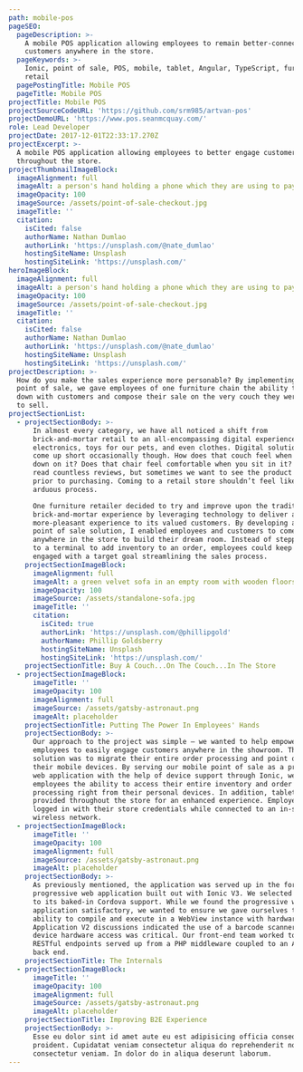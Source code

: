 ```yaml
---
path: mobile-pos
pageSEO:
  pageDescription: >-
    A mobile POS application allowing employees to remain better-connected with
    customers anywhere in the store.
  pageKeywords: >-
    Ionic, point of sale, POS, mobile, tablet, Angular, TypeScript, furniture,
    retail
  pagePostingTitle: Mobile POS
  pageTitle: Mobile POS
projectTitle: Mobile POS
projectSourceCodeURL: 'https://github.com/srm985/artvan-pos'
projectDemoURL: 'https://www.pos.seanmcquay.com/'
role: Lead Developer
projectDate: 2017-12-01T22:33:17.270Z
projectExcerpt: >-
  A mobile POS application allowing employees to better engage customers
  throughout the store.
projectThumbnailImageBlock:
  imageAlignment: full
  imageAlt: a person's hand holding a phone which they are using to pay contactlessly
  imageOpacity: 100
  imageSource: /assets/point-of-sale-checkout.jpg
  imageTitle: ''
  citation:
    isCited: false
    authorName: Nathan Dumlao
    authorLink: 'https://unsplash.com/@nate_dumlao'
    hostingSiteName: Unsplash
    hostingSiteLink: 'https://unsplash.com/'
heroImageBlock:
  imageAlignment: full
  imageAlt: a person's hand holding a phone which they are using to pay contactlessly
  imageOpacity: 100
  imageSource: /assets/point-of-sale-checkout.jpg
  imageTitle: ''
  citation:
    isCited: false
    authorName: Nathan Dumlao
    authorLink: 'https://unsplash.com/@nate_dumlao'
    hostingSiteName: Unsplash
    hostingSiteLink: 'https://unsplash.com/'
projectDescription: >-
  How do you make the sales experience more personable? By implementing a mobile
  point of sale, we gave employees of one furniture chain the ability to sit
  down with customers and compose their sale on the very couch they were about
  to sell.
projectSectionList:
  - projectSectionBody: >-
      In almost every category, we have all noticed a shift from
      brick-and-mortar retail to an all-encompassing digital experience. We buy
      electronics, toys for our pets, and even clothes. Digital solutions still
      come up short occasionally though. How does that couch feel when you lie
      down on it? Does that chair feel comfortable when you sit in it? We can
      read countless reviews, but sometimes we want to see the product in-person
      prior to purchasing. Coming to a retail store shouldn’t feel like an
      arduous process.  

      One furniture retailer decided to try and improve upon the traditional
      brick-and-mortar experience by leveraging technology to deliver a
      more-pleasant experience to its valued customers. By developing a mobile
      point of sale solution, I enabled employees and customers to come together
      anywhere in the store to build their dream room. Instead of stepping away
      to a terminal to add inventory to an order, employees could keep customers
      engaged with a target goal streamlining the sales process.
    projectSectionImageBlock:
      imageAlignment: full
      imageAlt: a green velvet sofa in an empty room with wooden floors
      imageOpacity: 100
      imageSource: /assets/standalone-sofa.jpg
      imageTitle: ''
      citation:
        isCited: true
        authorLink: 'https://unsplash.com/@phillipgold'
        authorName: Phillip Goldsberry
        hostingSiteName: Unsplash
        hostingSiteLink: 'https://unsplash.com/'
    projectSectionTitle: Buy A Couch...On The Couch...In The Store
  - projectSectionImageBlock:
      imageTitle: ''
      imageOpacity: 100
      imageAlignment: full
      imageSource: /assets/gatsby-astronaut.png
      imageAlt: placeholder
    projectSectionTitle: Putting The Power In Employees' Hands
    projectSectionBody: >-
      Our approach to the project was simple – we wanted to help empower
      employees to easily engage customers anywhere in the showroom. The
      solution was to migrate their entire order processing and point of sale to
      their mobile devices. By serving our mobile point of sale as a progressive
      web application with the help of device support through Ionic, we gave
      employees the ability to access their entire inventory and order
      processing right from their personal devices. In addition, tablets were
      provided throughout the store for an enhanced experience. Employees simply
      logged in with their store credentials while connected to an in-store
      wireless network.
  - projectSectionImageBlock:
      imageTitle: ''
      imageOpacity: 100
      imageAlignment: full
      imageSource: /assets/gatsby-astronaut.png
      imageAlt: placeholder
    projectSectionBody: >-
      As previously mentioned, the application was served up in the form of a
      progressive web application built out with Ionic V3. We selected Ionic due
      to its baked-in Cordova support. While we found the progressive web
      application satisfactory, we wanted to ensure we gave ourselves the
      ability to compile and execute in a WebView instance with hardware access.
      Application V2 discussions indicated the use of a barcode scanner, so
      device hardware access was critical. Our front-end team worked to consume
      RESTful endpoints served up from a PHP middleware coupled to an AS/400
      back end.
    projectSectionTitle: The Internals
  - projectSectionImageBlock:
      imageTitle: ''
      imageOpacity: 100
      imageAlignment: full
      imageSource: /assets/gatsby-astronaut.png
      imageAlt: placeholder
    projectSectionTitle: Improving B2E Experience
    projectSectionBody: >-
      Esse eu dolor sint id amet aute eu est adipisicing officia consequat et
      proident. Cupidatat veniam consectetur aliqua do reprehenderit non
      consectetur veniam. In dolor do in aliqua deserunt laborum.
---
```

